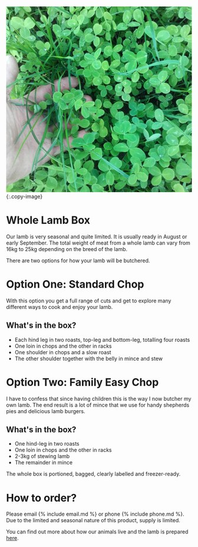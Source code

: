 ![cover-image]
{:.copy-image}

# Whole Lamb Box

Our lamb is very seasonal and quite limited. It is usually ready in August or early September. The total weight of meat from a whole lamb can vary from 16kg to 25kg depending on the breed of the lamb.

There are two options for how your lamb will be butchered.

# Option One: Standard Chop

With this option you get a full range of cuts and get to explore many different ways to cook and enjoy your lamb.

## What's in the box?

* Each hind leg in two roasts, top-leg and bottom-leg, totalling four roasts
* One loin in chops and the other in racks
* One shoulder in chops and a slow roast
* The other shoulder together with the belly in mince and stew

# Option Two: Family Easy Chop

I have to confess that since having children this is the way I now butcher my own lamb. The end result is a lot of mince that we use for handy shepherds pies and delicious lamb burgers.

## What's in the box?

* One hind-leg in two roasts
* One loin in chops and the other in racks
* 2-3kg of stewing lamb
* The remainder in mince

The whole box is portioned, bagged, clearly labelled and freezer-ready.

# How to order?

Please email {% include email.md %} or phone {% include phone.md %}. Due to the limited and seasonal nature of this product, supply is limited.

You can find out more about how our animals live and the lamb is prepared [here](/blog/our-lamb).

[cover-image]: /images/clover-hand.jpg
